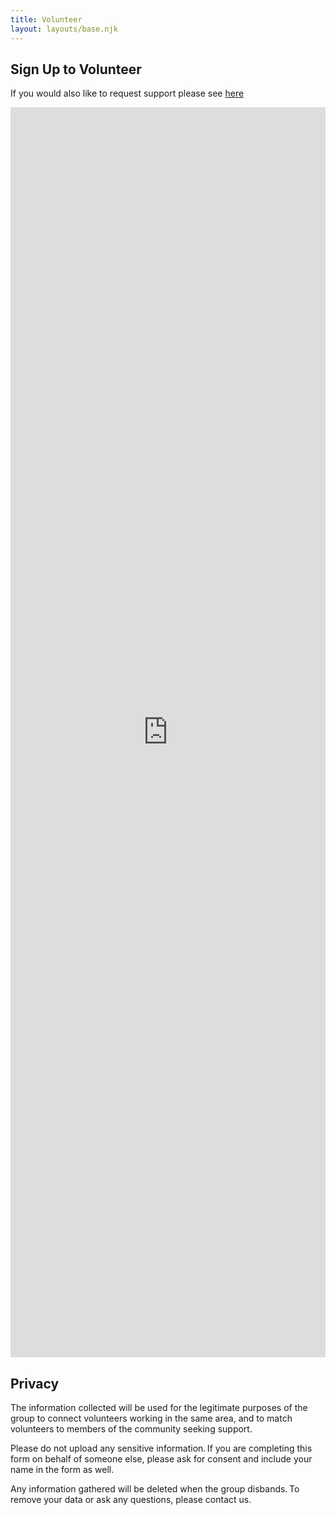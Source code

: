 ```yaml
---
title: Volunteer
layout: layouts/base.njk
---
```


## Sign Up to Volunteer


If you would also like to request support please see [here](/support)

<iframe src="https://docs.google.com/forms/d/e/1FAIpQLSdxrhjFXp73oD30EswsqNc2of5WaeY_IR4DiSHWKu-l_g4ChA/viewform?embedded=true" width="100%" height="2000" frameborder="0" marginheight="0" marginwidth="0">Loading…</iframe>


## Privacy

The information collected will be used for the legitimate purposes of the group to connect volunteers working in the same area, and to match volunteers to members of the community seeking support. 

Please do not upload any sensitive information. If you are completing this form on behalf of someone else, please ask for consent and include your name in the form as well. 

Any information gathered will be deleted when the group disbands. To remove your data or ask any questions, please contact us.
